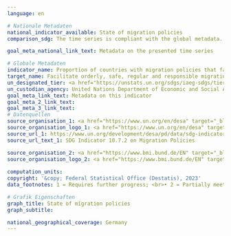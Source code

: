 ```yaml
---
language: en    

# Nationale Metadaten    
national_indicator_available: State of migration policies    
comparison_sdg: The time series is compliant with the global metadata.    

goal_meta_national_link_text: Metadata on the presented time series    

# Globale Metadaten    
indicator_name: Proportion of countries with migration policies that facilitate orderly, safe, regular and responsible migration and mobility of people    
target_name: Facilitate orderly, safe, regular and responsible migration and mobility of people, including through the implementation of planned and well-managed migration policies    
un_designated_tier: <a href="https://unstats.un.org/sdgs/iaeg-sdgs/tier-classification/" title="Click here for more information on the UN tier classification."  target="_blank">Tier I</a>    
un_custodian_agency: United Nations Department of Economic and Social Affairs (UN DESA) Population Division<br>International Organization for Migration (IOM)    
goal_meta_link_text: Metadata on this indicator    
goal_meta_2_link_text:     
goal_meta_3_link_text:         
# Datenquellen
source_organisation_1: <a href="https://www.un.org/en/desa" target="_blank"> United Nations – Department of Economic and Social Affairs (UN DESA) </a>
source_organisation_logo_1: <a href="https://www.un.org/en/desa" target="_blank"><img src="https://g205sdgs.github.io/sdg-indicators/public/OrgImgEn/desa.png" alt="Logo desa" style="height:60px; width:148px"/></a>
source_url_1: https://www.un.org/development/desa/pd/data/sdg-indicator-1072-migration-policies
source_url_text_1: SDG Indicator 10.7.2 on Migration Policies

source_organisation_2: <a href="https://www.bmi.bund.de/EN" target="_blank"> Federal Ministry of the Interior and Community </a>
source_organisation_logo_2: <a href="https://www.bmi.bund.de/EN" target="_blank"><img src="https://g205sdgs.github.io/sdg-indicators/public/OrgImgEn/bmi.png" alt="Logo bmi" style="height:60px; width:148px"/></a>
    
computation_units:    
copyright: '&copy; Federal Statistical Office (Destatis), 2023'    
data_footnotes: 1 = Requires further progress; <br>• 2 = Partially meets; <br>• 3 = Meets; <br>• 4 = Fully meets.<br>• Data is only available from 2018.    

# Grafik Eigenschaften    
graph_title: State of migration policies
graph_subtitle:     

national_geographical_coverage: Germany    
---
```


<span></span>